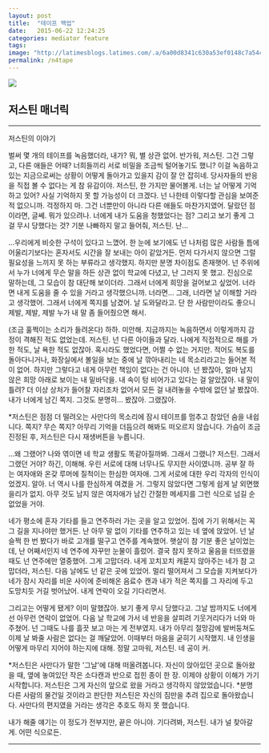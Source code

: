 ```yaml
---
layout: post
title:  "테이프 백업"
date:   2015-06-22 12:24:25
categories: mediator feature
tags: 
image: "http://latimesblogs.latimes.com/.a/6a00d8341c630a53ef0148c7a54c45970c-pi"
permalink: /n4tape
---
```


![](https://pbs.twimg.com/media/CJARaqwUYAAr4gZ.jpg) 
## 저스틴 매너릭
---
저스틴의 이야기

벌써 몇 개의 테이프를 녹음했더라, 내가? 뭐, 별 상관 없어. 반가워, 저스틴. 그건 그렇고, 다른 애들은 어때? 너희들끼리 서로 비밀을 조금씩 털어놓기도 했니? 이걸 녹음하고 있는 지금으로써는 상황이 어떻게 돌아가고 있을지 감이 잘 안 잡히네. 당사자들의 반응을 직접 볼 수 없다는 게 참 유감이야. 저스틴, 한 가지만 물어볼게. 너는 날 어떻게 기억하고 있어? 사실 기억하지 못 할 가능성이 더 크겠다. 넌 나한테 이렇다할 관심을 보여준 적 없으니까. 걱정하지 마. 그건 너뿐만이 아니라 다른 애들도 마찬가지였어. 달랐던 점이라면, 글쎄. 뭐가 있으려나. 너에게 내가 도움을 청했었다는 점? 그리고 보기 좋게 그걸 무시 당했다는 것? 기분 나빠하지 말고 들어줘, 저스틴. 난… 

…우리에게 비슷한 구석이 있다고 느꼈어. 한 눈에 보기에도 넌 나처럼 많은 사람들 틈에 어울리기보다는 혼자서도 시간을 잘 보내는 아이 같았거든. 먼저 다가서지 않으면 그럴 필요성을 느끼지 못 하는 부류라고 생각했지. 하지만 분명 차이점도 존재햇어. 넌 주위에서 누가 너에게 무슨 말을 하든 상관 없이 학교에 다녔고, 난 그러지 못 했고. 진심으로 말하는데, 그 모습이 참 대단해 보이더라. 그래서 너에게 희망을 걸어보고 싶었어. 너라면 내게 도움을 줄 수 있을 거라고 생각했으니까. 너라면… 그래, 너라면 날 이해할 거라고 생각했어. 그래서 너에게 쪽지를 남겼어. 날 도와달라고. 단 한 사람만이라도 좋으니 제발, 제발, 제발 누가 내 말 좀 들어줬으면 해서.

(조금 훌쩍이는 소리가 들려온다) 하하. 미안해. 지금까지는 녹음하면서 이렇게까지 감정이 격해진 적도 없었는데. 저스틴. 넌 다른 아이들과 달라. 나에게 직접적으로 해를 가한 적도, 날 욕한 적도 없잖아. 혹시라도 했었다면, 어쩔 수 없는 거지만. 적어도 복도를 돌아다니거나, 화장실에서 볼일을 보는 중에 날 깎아내리는 네 목소리라고는 들어본 적이 없어. 하지만 그렇다고 네게 아무런 책임이 없다는 건 아니야. 넌 봤잖아, 얼마 남지 않은 희망 아래로 보이는 내 밑바닥을. 내 속이 텅 비어가고 있다는 걸 알았잖아. 내 말이 틀려? 더 이상 상처가 들어찰 자리조차 없어서 모든 걸 내려놓을 수밖에 없던 날 봤잖아. 내가 너에게 남긴 쪽지. 그것도 분명히… 봤잖아. 그랬잖아.

*저스틴은 점점 더 떨려오는 사만다의 목소리에 잠시 테이프를 멈추고 참았던 숨을 내쉽니다. 쪽지? 무슨 쪽지? 아무리 기억을 더듬으려 해봐도 떠오르지 않습니다. 가슴이 조금 진정된 후, 저스틴은 다시 재생버튼을 누릅니다.

…왜 그랬어? 나와 엮이면 네 학교 생활도 똑같아질까봐. 그래서 그랬니? 저스틴. 그래서 그랬던 거야? 하긴, 이해해. 우린 서로에 대해 너무나도 무지한 사이였니까. 공부 잘 하는 여자애와 온갖 루머에 질척이는 한심한 여자애. 그게 서로에 대한 우리 각자의 인식이었겠지. 알아. 너 역시 나를 한심하게 여겼을 거. 그렇지 않았다면 그렇게 쉽게 날 외면했을리가 없지. 아무 것도 남지 않은 여자애가 남긴 간절한 메세지를 그런 식으로 넘길 순 없었을 거야.

네가 평소에 혼자 기타를 들고 연주하러 가는 곳을 알고 있었어. 집에 가기 위해서는 꼭 그 길을 지나야만 했거든. 난 아무 말 없이 기타를 연주하고 있는 네 옆에 앉았어. 넌 날 슬쩍 한 번 봤다가 바로 고개를 떨구고 연주를 계속했어. 햇살이 참 기분 좋은 날이었는데, 난 어째서인지 네 연주에 자꾸만 눈물이 흘렀어. 결국 참지 못하고 울음을 터뜨렸을 때도 넌 연주에만 열중했어. 그게 고맙더라. 내게 꼬치꼬치 캐묻지 않아주는 네가 참 고맙더라, 저스틴. 다음 날에도 넌 같은 곳에 있었어. 멀리 떨어져서 그 모습을 지켜보다가 네가 잠시 자리를 비운 사이에 준비해온 음료수 캔과 내가 적은 쪽지를 그 자리에 두고 도망치듯 거길 벗어났어. 내게 연락이 오길 기다리면서.

그리고는 어떻게 됐게? 이미 말했잖아. 보기 좋게 무시 당했다고. 그날 밤까지도 너에게선 아무런 연락이 없었어. 다음 날 학교에 가서 네 반응을 살피려 기웃거리다가 너와 마주쳤어. 넌 그때도 나를 흘끗 보고 마는 게 전부였지. 내가 아무리 절망감에 발버둥쳐도 이제 날 봐줄 사람은 없다는 걸 깨달았어. 이때부터 마음을 굳히기 시작했지. 내 인생을 어떻게 마무리 지어야 하는지에 대해. 정말 고마워, 저스틴. 네 공이 커.

*저스틴은 사만다가 말한 '그날'에 대해 떠올려봅니다. 자신이 앉아있던 곳으로 돌아왔을 때, 옆에 놓여있던 작은 소다캔과 반으로 접힌 종이 한 장. 이제야 상황이 이해가 가기 시작합니다. 저스틴은 그게 자신의 앞으로 왔을 거라고 생각하지 않았었습니다.
*분명 다른 사람의 물건일 것이라고 판단한 저스틴은 자신의 짐만을 추려 집으로 돌아왔습니다. 사만다의 편지였을 거라는 생각은 추호도 하지 못 했습니다.

내가 해줄 얘기는 이 정도가 전부지만, 끝은 아니야. 기다려봐, 저스틴. 내가 널 찾아갈게. 어떤 식으로든.




---
